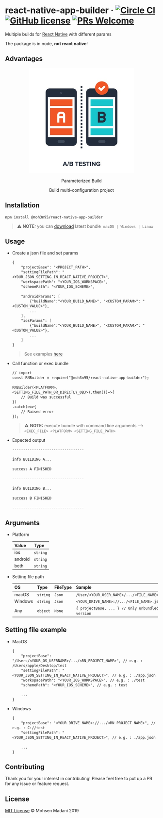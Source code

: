 # react-native-app-builder &middot; [![Circle CI](https://circleci.com/gh/moh3n9595/react-native-app-builder/tree/master.svg?style=shield)](https://circleci.com/gh/moh3n9595/react-native-app-builder) [![GitHub license](https://img.shields.io/badge/license-MIT-blue.svg)](https://github.com/moh3n9595/react-native-app-builder/blob/master/LICENSE) [![PRs Welcome](https://img.shields.io/badge/PRs-welcome-orange.svg)](https://github.com/moh3n9595/react-native-app-builder/compare)
Multiple builds for [React Native](https://github.com/facebook/react-native) with different params 



The package is in node, **not react native**!

## Advantages

<p align="center">
    <img src="./images/AB-test.jpg">
  <br>
  <p align="center">
    Parameterized Build
  </p>

  <p align="center">
    Build multi-configuration project
  </p>
</p>

## Installation

```
npm install @moh3n95/react-native-app-builder
```

> ⚠️ **NOTE:** you can [download](https://github.com/moh3n9595/react-native-app-builder/releases) latest bundle&nbsp;  ` macOS | Windows | Linux `

## Usage

- Create a json file and set params
  
    ```
    {
        "projectBase": "<PROJECT_PATH>",
        "settingFilePath": "<YOUR_JSON_SETTING_IN_REACT_NATIVE_PROJECT>", 
        "workspacePath": "<YOUR_IOS_WORKSPACE>",
        "schemePath": "<YOUR_IOS_SCHEME>",

        "androidParams": [
            {"buildName":"<YOUR_BUILD_NAME>", "<CUSTOM_PARAM>": "<CUSTOM_VALUE>"},
            ...
        ],
        "iosParams": [
            {"buildName":"<YOUR_BUILD_NAME>", "<CUSTOM_PARAM>": "<CUSTOM_VALUE>"},
            ...
        ]
    }
    ```
    >  See examples [here](#setting-file-example)
- Call function or exec bundle

    ```
    // import
    const RNBuilder = require("@moh3n95/react-native-app-builder");

    RNBuilder(<PLATFORM>, <SETTING_FILE_PATH_OR_DIRECTLY_OBJ>).then(()=>{
        // Build was successful
    })
    .catch(e=>{
        // Raised error
    });
    ```

    > ⚠️ **NOTE:** execute bundle with command line arguments --> `<EXEC_FILE> <PLATFORM> <SETTING_FILE_PATH>`

- Expected output
    ```
    ---------------------------------

    info BUILDING A...

    success A FINISHED

    ---------------------------------

    info BUILDING B...

    success B FINISHED

    ---------------------------------
    ```


## Arguments

- Platform

    |  Value  |    Type    |
    | ------- | ---------- |
    |   ios   |  `string`  |
    | android |  `string`  |
    | both    |  `string`  |


- Setting file path

    |    OS    |    Type    | FileType |                     Sample                        |
    | -------- | ---------- | -------- | ------------------------------------------------- |
    | macOS    |  `string`  | `Json`   |  `/User/<YOUR_USER_NAME>/.../<FILE_NAME>.json`    |
    | Windows  |  `string`  | `Json`   |  `<YOUR_DRIVE_NAME>://.../<FILE_NAME>.json`       |
    | Any      |  `object`  | `None`   |  `{ projectBase, ... } // Only unbundled version` |


## Setting file example
- MacOS
    ```
    {
        "projectBase": "/Users/<YOUR_OS_USERNAME>/.../<RN_PROJECT_NAME>", // e.g. : /Users/apple/Desktop/test
        "settingFilePath": "<YOUR_JSON_SETTING_IN_REACT_NATIVE_PROJECT>", // e.g. : ./app.json
        "workspacePath": "<YOUR_IOS_WORKSPACE>", // e.g. : ./test
        "schemePath": "<YOUR_IOS_SCHEME>", // e.g. : test 

        ...
    }
    ```

- Windows
    ```
    {
        "projectBase": "<YOUR_DRIVE_NAME>://.../<RN_PROJECT_NAME>", // e.g. : C://test
        "settingFilePath": "<YOUR_JSON_SETTING_IN_REACT_NATIVE_PROJECT>", // e.g. : ./app.json

        ...
    }
    ```

## Contributing

Thank you for your interest in contributing! Please feel free to put up a PR for any issue or feature request.

## License

[MIT License](https://github.com/moh3n9595/react-native-app-builder/blob/master/LICENSE) © Mohsen Madani 2019
